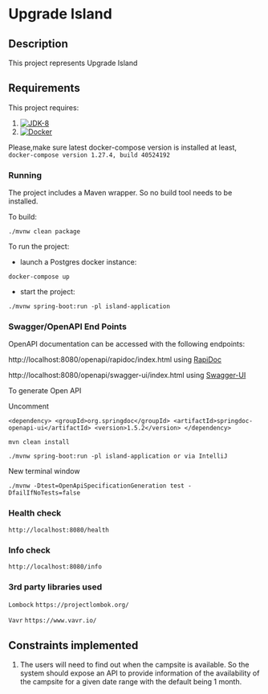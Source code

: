 # Upgrade Island

## Description
This project represents Upgrade Island

## Requirements

This project requires:
 1. [![JDK-8](https://img.shields.io/badge/jdk-8-blue?style=for-the-badge&logo=java)](https://adoptopenjdk.net/?variant=openjdk8&jvmVariant=hotspot)
 2. [![Docker](https://img.shields.io/badge/Docker-19-blue?style=for-the-badge&logo=docker)](https://www.docker.com/)
 
 Please,make sure latest docker-compose version is installed
 at least,
 `docker-compose version 1.27.4, build 40524192`
 

### Running

The project includes a Maven wrapper. So no build tool needs to be installed.

To build:

```./mvnw clean package```

To run the project:
- launch a Postgres docker instance: 

```docker-compose up```

- start the project: 

```./mvnw spring-boot:run -pl island-application```

### Swagger/OpenAPI End Points

OpenAPI documentation can be accessed with the following endpoints:
 
http://localhost:8080/openapi/rapidoc/index.html using [RapiDoc](https://mrin9.github.io/RapiDoc/)

http://localhost:8080/openapi/swagger-ui/index.html using [Swagger-UI](https://swagger.io/tools/swagger-ui/)

To generate Open API

Uncomment 

`<dependency>
   <groupId>org.springdoc</groupId>
   <artifactId>springdoc-openapi-ui</artifactId>
   <version>1.5.2</version>
</dependency>`

`mvn clean install`

`./mvnw spring-boot:run -pl island-application or via IntelliJ`

New terminal window

`./mvnw -Dtest=OpenApiSpecificationGeneration test -DfailIfNoTests=false`


### Health check
`http://localhost:8080/health`

### Info check
`http://localhost:8080/info`


### 3rd party libraries used
```Lombock``` 
`https://projectlombok.org/`

```Vavr``` 
`https://www.vavr.io/`

## Constraints implemented
 1. The users will need to find out when the campsite is available. 
So the system should expose an API to provide information of the
availability of the campsite for a given date range with the default being 1 month.

 